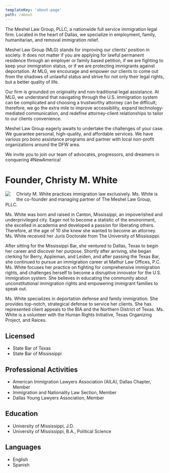 ```yaml
---
templateKey: 'about-page'
path: /about
---
```

The Meshel Law Group, PLLC, a nationwide full service immigration legal firm. Located in the heart of Dallas, we specialize in employment, family, humanitarian, and removal immigration relief.

Meshel Law Group (MLG) stands for improving our clients' position in society. It does not matter if you are applying for lawful permanent residence through an employer or family based petition, if we are fighting to keep your immigration status, or if we are protecting immigrants against deportation. At MLG, we encourage and empower our clients to come out from the shadows of unlawful status and strive for not only their legal rights, but a better quality of life.

Our firm is grounded on originality and non-traditional legal assistance. At MLG, we understand that navigating through the U.S. immigration system can be complicated and choosing a trustworthy attorney can be difficult; therefore, we go the extra mile to improve accessibility, expand technology-mediated communication, and redefine attorney-client relationships to tailor to our clients convenience.

Meshel Law Group eagerly awaits to undertake the challenges of your case. We guarantee personal, high-quality, and affordable services. We have various pro bono assistance programs and partner with local non-profit organizations around the DFW area.

We invite you to join our team of advocates, progressors, and dreamers in conquering #NewAmerica!

# Founder, Christy M. White
<!-- ![Christy White](img/christy.jpg) -->
<img align="left" style= "padding-right: 1rem; padding-bottom: 1rem;" src="img/christy.jpg">

Christy M. White practices immigration law exclusively. Ms. White is the co-founder and managing partner of The Meshel Law Group, PLLC.

Ms. White was born and raised in Canton, Mississippi, an impoverished and underprivileged city. Eager not to become a statistic of the environment, she excelled in academia and developed a passion for liberating others. Therefore, at the age of 10 she knew she wanted to become an attorney.
Ms. White received her Juris Doctorate from The University of Mississippi.

After sitting for the Mississippi Bar, she ventured to Dallas, Texas to begin her career and discover her purpose. Shortly after arriving, she began clerking for Berry, Appleman, and Leiden, and after passing the Texas Bar, she continued to pursue an immigration career at Mathur Law Offices, P.C.
Ms. White focuses her practice on fighting for comprehensive immigration rights, and challenges herself to become a disruptive innovator for the U.S. immigration system. She believes in educating the community about unconstitutional immigration rights and empowering immigrant families to speak out.


Ms. White specializes in deportation defense and family immigration. She provides top-notch, strategical defense to service her clients. She has represented client appeals to the BIA and the Northern District of Texas. Ms. White is a volunteer with the Human Rights Initiative, Texas Organizing Project, and Raices.

## Licensed
- State Bar of Texas
- State Bar of Mississippi

## Professional Activities
- American Immigration Lawyers Association (AILA), Dallas Chapter, Member
- Immigration and Nationality Law Section, Member
- Dallas Young Lawyers Association, Member

## Education
- University of Mississippi, J.D.
- University of Mississippi, B.A., Political Science

## Languages
- English
- Spanish
